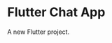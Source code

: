 # Flutter Chat App

A new Flutter project.

<a href="https://ibb.co/tHqSJyz"><img src="https://i.ibb.co/fXkbxm9/Screenshot-2024-03-04-185900.png" alt=""></a>

